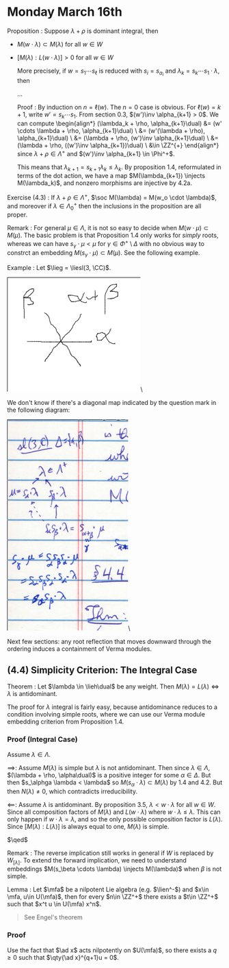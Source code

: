 # Monday March 16th

Proposition
: Suppose $\lambda + \rho$ is dominant integral, then

- $M(w\cdot \lambda) \subset M(\lambda)$ for all $w\in W$
- $[M(\lambda): L(w\cdot \lambda)] > 0$ for all $w\in W$

  More precisely, if $w = s_1 \cdots s_\ell$ is reduced with $s_i = s_{\alpha_i}$ and $\lambda_k = s_k \cdots s_1 \cdot \lambda$, then

  ...

  Proof
  : By induction on $n = \ell(w)$.
    The $n=0$ case is obvious.
    For $\ell(w) = k+1$, write $w'= s_k \cdots s_1$.
    From section 0.3, $(w')\inv \alpha_{k+1} > 0$.
    We can compute
    \begin{align*}
    (\lambda_k + \rho, \alpha_{k+1}\dual)
    &= (w' \cdots \lambda + \rho, \alpha_{k+1}\dual) \\
    &= (w'(\lambda + \rho), \alpha_{k+1}\dual) \\
    &= (\lambda + \rho, (w')\inv \alpha_{k+1}\dual) \\
    &= (\lambda + \rho, ((w')\inv \alpha_{k+1})\dual) \\
    &\in \ZZ^{+}
    \end{align*}
    since $\lambda + \rho \in \Lambda^+$ and $(w')\inv \alpha_{k+1} \in \Phi^+$.


    This means that $\lambda_{k+1} = s_{k+1} \lambda_k \leq \lambda_k$.
    By proposition 1.4, reformulated in terms of the dot action, we have a map $M(\lambda_{k+1}) \injects M(\lambda_k)$, and nonzero morphisms are injective by 4.2a.



Exercise (4.3)
: If $\lambda + \rho \in \Lambda^+$, $\soc M(\lambda) = M(w_o \cdot \lambda)$, and moreover if $\lambda \in \Lambda_0^+$ then the inclusions in the proposition are all proper.


Remark
: For general $\mu \in \Lambda$, it is not so easy to decide when $M(w\cdot \mu) \subset M(\mu)$.
  The basic problem is that Proposition 1.4 only works for *simply* roots, whereas we can have $s_\gamma \cdot \mu < \mu$ for $\gamma \in \Phi^+\setminus \Delta$ with no obvious way to constrct an embedding
  $M(s_\gamma \cdot \mu) \subset M(\mu)$.
  See the following example.

Example
: Let $\lieg = \liesl(3, \CC)$.

  ![Image](figures/2020-03-16-09:41.png)\

  We don't know if there's a diagonal map indicated by the question mark in the following diagram:

  ![Image](figures/2020-03-16-09:42.png)\

Next few sections: any root reflection that moves downward through the ordering induces a containment of Verma modules.

## (4.4) Simplicity Criterion: The Integral Case

Theorem
: Let $\lambda \in \lieh\dual$ be any weight.
  Then $M(\lambda) = L(\lambda) \iff \lambda$ is antidominant.

The proof for $\lambda$ integral is fairly easy, because antidominance reduces to a condition involving simple roots, where we can use our Verma module embedding criterion from Proposition 1.4.

### Proof (Integral Case)

Assume $\lambda \in \Lambda$.

$\implies$:
Assume $M(\lambda)$ is simple but $\lambda$ is not antidominant.
Then since $\lambda \in \Lambda$, $(\lambda + \rho, \alpha\dual)$ is a positive integer for some $\alpha \in \Delta$.
But then $s_\alphga \lambda < \lambda$ so $M(s_\alpha \cdot \lambda) \subset M(\lambda)$ by 1.4 and 4.2.
But then $N(\lambda) \neq 0$, which contradicts irreducibility.

$\impliedby$:
Assume $\lambda$ is antidominant.
By proposition 3.5, $\lambda < w\cdot \lambda$ for all $w\in W$.
Since all composition factors of $M(\lambda)$ and $L(w\cdot \lambda)$ where $w\cdot \lambda \leq \lambda$.
This can only happen if $w\cdot \lambda = \lambda$, and so the only possible composition factor is $L(\lambda)$.
Since $[M(\lambda) : L(\lambda)]$ is always equal to one, $M(\lambda)$ is simple.

$\qed$

Remark
: The reverse implication still works in general if $W$ is replaced by $W_{[\lambda]}$.
To extend the forward implication, we need to understand embeddings $M(s_\beta \cdots \lambda) \injects M(\lambda)$ when $\beta$ is not simple.


Lemma
: Let $\mfa$ be a nilpotent Lie algebra (e.g. $\lien^-$) and $x\in \mfa, u\in U(\mfa)$, then for every $n\in \ZZ^+$ there exists a $t\in \ZZ^+$ such that $x^t u \in U(\mfa) x^n$.

> See Engel's theorem

### Proof

Use the fact that $\ad x$ acts nilpotently on $U(\mfa)$, so there exists a $q\geq 0$ such that $\qty{\ad x}^{q+1}u = 0$.
